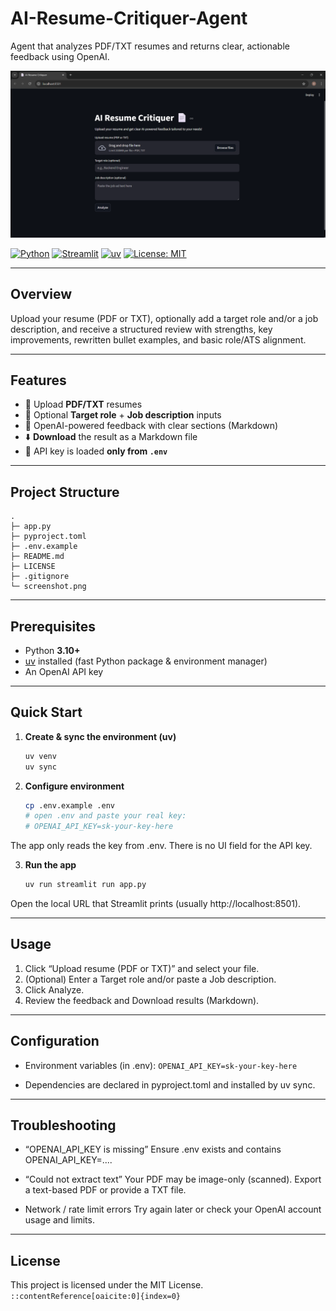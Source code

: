 # AI-Resume-Critiquer-Agent
Agent that analyzes PDF/TXT resumes and returns clear, actionable feedback using OpenAI.

![screenshot](screenshot.png)

[![Python](https://img.shields.io/badge/Python-3.10%2B-blue.svg)](https://www.python.org/)
[![Streamlit](https://img.shields.io/badge/Streamlit-UI-red.svg)](https://streamlit.io/)
[![uv](https://img.shields.io/badge/uv-package_manager-4B8.svg)](https://docs.astral.sh/uv/)
[![License: MIT](https://img.shields.io/badge/License-MIT-green.svg)](LICENSE)

---

## Overview

Upload your resume (PDF or TXT), optionally add a target role and/or a job description, and receive a structured review with strengths, key improvements, rewritten bullet examples, and basic role/ATS alignment.

---

## Features

- 📄 Upload **PDF/TXT** resumes  
- 🎯 Optional **Target role** + **Job description** inputs  
- 🧠 OpenAI-powered feedback with clear sections (Markdown)  
- ⬇️ **Download** the result as a Markdown file  
- 🔐 API key is loaded **only from `.env`**

---

## Project Structure

```text
.
├─ app.py
├─ pyproject.toml
├─ .env.example
├─ README.md
├─ LICENSE
├─ .gitignore
└─ screenshot.png
```

---

## Prerequisites

- Python **3.10+**
- [uv](https://docs.astral.sh/uv/) installed (fast Python package & environment manager)
- An OpenAI API key

---

## Quick Start

1. **Create & sync the environment (uv)**
   ```bash
   uv venv
   uv sync
   
2. **Configure environment**
   ```bash
   cp .env.example .env
   # open .env and paste your real key:
   # OPENAI_API_KEY=sk-your-key-here

The app only reads the key from .env. There is no UI field for the API key.

3. **Run the app**
   ```bash
   uv run streamlit run app.py
   
Open the local URL that Streamlit prints (usually http://localhost:8501).

---

## Usage

1. Click “Upload resume (PDF or TXT)” and select your file.
2. (Optional) Enter a Target role and/or paste a Job description.
3. Click Analyze.
4. Review the feedback and Download results (Markdown).

---

## Configuration

- Environment variables (in .env):
`OPENAI_API_KEY=sk-your-key-here`

- Dependencies are declared in pyproject.toml and installed by uv sync.

---

## Troubleshooting

- “OPENAI_API_KEY is missing”
Ensure .env exists and contains OPENAI_API_KEY=....

- “Could not extract text”
Your PDF may be image-only (scanned). Export a text-based PDF or provide a TXT file.

- Network / rate limit errors
Try again later or check your OpenAI account usage and limits.

---

## License

This project is licensed under the MIT License.
`::contentReference[oaicite:0]{index=0}`
